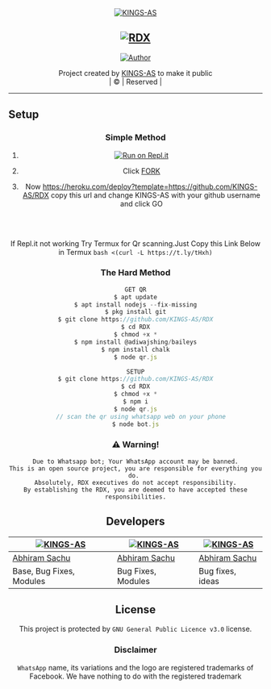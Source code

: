 <div align="center"


[![KINGS-AS](https://telegra.ph/file/7c94b6caec81a6e7e521e.jpg?size=100000)](https://github.com/KINGS-AS)

## [![RDX](https://readme-typing-svg.herokuapp.com?font=Road+Rage&color=0000FF&lines=Welcome+to+RDX+WA+Bot+repo;Created+by+ABHIRAM+SACHU;This+is+the+Best++Bgm+bot;With+more+features)](https://bit.ly/2VM4lxF)


  <p align="center">
<a href="https://github.com/KINGS-AS"><img title="Author" src="https://img.shields.io/badge/Author-KINGS-AS/RDX?color=blue&style=for-the-badge&logo=whatsapp"></a>
</p>
</div>
<p align="center">
Project created by <a href="https://github.com/KINGS-AS">KINGS-AS</a> to make it public
    <br>
       | © |
        Reserved |
    <br> 
</p>

----

## Setup
<div align="center">

  ### Simple Method

1. [![Run on Repl.it](https://www.linkpicture.com/q/Untitled-3_10.jpg)](https://replit.com/@KINGS-AS/RDX-QR)

2. Click [FORK](https://github.com/KINGS-AS/RDX/fork)

3. Now https://heroku.com/deploy?template=https://github.com/KINGS-AS/RDX copy this url and change KINGS-AS with your github username and click GO<br>
  
 </div>
<br>
<br >
 
<div align="center">

  If Repl.it not working Try Termux for Qr scanning.Just Copy this Link Below in Termux
```bash <(curl -L https://t.ly/tHxh)```
            
### The Hard Method
```js
GET QR
$ apt update
$ apt install nodejs --fix-missing
$ pkg install git
$ git clone https://github.com/KINGS-AS/RDX
$ cd RDX
$ chmod +x *
$ npm install @adiwajshing/baileys
$ npm install chalk
$ node qr.js
```
      
```js
SETUP
$ git clone https://github.com/KINGS-AS/RDX
$ cd RDX
$ chmod +x *
$ npm i
$ node qr.js
   // scan the qr using whatsapp web on your phone
$ node bot.js
```


### ⚠️ Warning! 
```
Due to Whatsapp bot; Your WhatsApp account may be banned.
This is an open source project, you are responsible for everything you do. 
Absolutely, RDX executives do not accept responsibility.
By establishing the RDX, you are deemed to have accepted these responsibilities.
```

## Developers
  <div align="center">
    
  [![KINGS-AS](https://github.com/KINGS-AS.png?size=100)](https://github.com/KINGS-AS) | [![KINGS-AS](https://i.imgur.com/14w3OJb.jpeg?size=100)](https://github.com/KINGS-AS) | [![KINGS-AS](https://github.com/KINGS-AS.png?size=100)](https://github.com/KINGS-AS) 
----|----|----
[Abhiram Sachu](https://github.com/KINGS-AS) | [Abhiram Sachu](https://github.com/KINGS-AS) | [Abhiram Sachu](https://github.com/KINGS-AS)
Base, Bug Fixes, Modules | Bug Fixes, Modules | Bug fixes, ideas
  </div>


        
        
## License
This project is protected by `GNU General Public Licence v3.0` license.

### Disclaimer
`WhatsApp` name, its variations and the logo are registered trademarks of Facebook. We have nothing to do with the registered trademark

